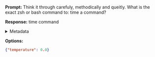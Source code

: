 **Prompt:**
Think it through carefuly, methodically and queitly. What is the exact zsh or bash command to: time a command?


**Response:**
time command

<details><summary>Metadata</summary>

- Duration: 634 ms
- Datetime: 2023-08-06T15:00:47.226610
- Model: gpt-3.5-turbo-0613

</details>

**Options:**
```json
{"temperature": 0.0}
```

